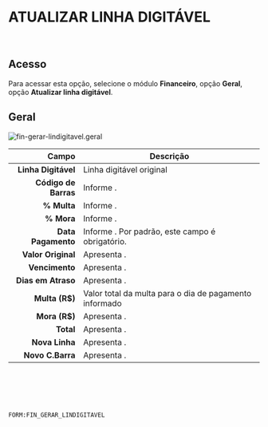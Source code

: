 # ATUALIZAR LINHA DIGITÁVEL
<br>

## Acesso
Para acessar esta opção, selecione o módulo **Financeiro**, opção **Geral**, opção **Atualizar linha digitável**.
<br>

## Geral
![fin-gerar-lindigitavel.geral](https://raw.githubusercontent.com/netforcews/docs-erp/master/financeiro/imagens/fin-gerar-lindigitavel.geral.png)

Campo | Descrição
--:|---
**Linha Digitável** | Linha digitável original
**Código de Barras** | Informe .
**% Multa** | Informe .
**% Mora** | Informe .
**Data Pagamento** | Informe . Por padrão, este campo é obrigatório.
**Valor Original** | Apresenta .
**Vencimento** | Apresenta .
**Dias em Atraso** | Apresenta .
**Multa (R$)** | Valor total da multa para o dia de pagamento informado
**Mora (R$)** | Apresenta .
**Total** | Apresenta .
**Nova Linha** | Apresenta .
**Novo C.Barra** | Apresenta .
<br>
<br>
<br>
<br>

```FORM:FIN_GERAR_LINDIGITAVEL```
